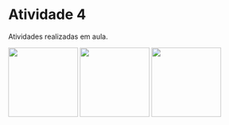 # Atividade 4
<p> Atividades realizadas em aula. <p>
<img src="https://media0.giphy.com/media/FHJBd7YY5HDH7qvmhl/giphy.gif?cid=ecf05e47yxiwscsspg7i1iyhr39dvb7illsm7gvi0cwmrcnj&ep=v1_gifs_related&rid=giphy.gif&ct=s" width="140" height="140">
<img src="https://media4.giphy.com/media/JYfQy6aDhezb65mpPU/giphy.gif?cid=ecf05e47b9524vxv9eygw1rd4psb98vgeabcswqrezji8ilx&ep=v1_gifs_related&rid=giphy.gif&ct=s" width="140" height="140">
<img src="https://media0.giphy.com/media/UGU1bMmwR4qu5z2B7a/giphy.gif?cid=ecf05e472ab7umuo8a9alz0vy1xbpvcmkz7heye1cu0see6f&ep=v1_gifs_related&rid=giphy.gif&ct=s" width="140" height="140">
